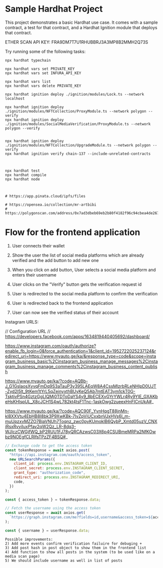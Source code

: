 # Sample Hardhat Project

This project demonstrates a basic Hardhat use case. It comes with a sample contract, a test for that contract, and a Hardhat Ignition module that deploys that contract.

ETHER SCAN API KEY: FRA9DM7T7U1RHUBBRJ3A3MP8B2MMH2Q73S

Try running some of the following tasks:

```shell
npx hardhat typechain

npx hardhat vars set PRIVATE_KEY
npx hardhat vars set INFURA_API_KEY

npx hardhat vars list
npx hardhat vars delete PRIVATE_KEY

npx hardhat ignition deploy ./ignition/modules/Lock.ts --network localhost

npx hardhat ignition deploy ./ignition/modules/NFTCollection/ProxyModule.ts --network polygon --verify
npx hardhat ignition deploy ./ignition/modules/SocialMediaVerification/ProxyModule.ts --network polygon --verify


npx hardhat ignition deploy ./ignition/modules/NFTCollection/UpgradeModule.ts --network polygon --verify
npx hardhat ignition verify chain-137 --include-unrelated-contracts



npx hardhat test
npx hardhat compile
npx hardhat node



# https://app.pinata.cloud/ipfs/files

# https://opensea.io/collection/mr-artbibi
# https://polygonscan.com/address/0x7ad3dbeb69eb2b80f4182f96c94cbea4de267e9c
```

# Flow for the frontend application

1. User connects their wallet
2. Show the user the list of social media platforms which are already verified and the add button to add new one

3. When you click on add button, User selects a social media platform and enters their username
4. User clicks on the "Verify" button gets the verification request id
5. User is redirected to the social media platform to confirm the verification
6. User is redirected back to the frontend application
7. User can now see the verified status of their account

Instagram URLS:

// Configuration URL
// https://developers.facebook.com/apps/1634819440405692/dashboard/

https://www.instagram.com/oauth/authorize?enable_fb_login=0&force_authentication=1&client_id=1952722025237124&redirect_uri=https://www.myauto.ge/ka/&response_type=code&scope=instagram_business_basic%2Cinstagram_business_manage_messages%2Cinstagram_business_manage_comments%2Cinstagram_business_content_publish

https://www.myauto.ge/ka/?code=AQBb-J_G1GsIaosXyvqFmDq9S3aTauP3y395LAEqW8A4CssMlzrbRLeNHIpD0UJT-Zyd2I5lt_9tKem1tYrL5qZeinyxthBUyKeQ5Ab7mtEAT3ym1ckT0G-TsktjvPSn4GztzGgLlQMj0TDToDaYS4y9_8bECEXvGYrYWLr4Ry9YIE_GXAKbeHsKHlspUL_X8cJCH1S4wL782kt4tsF1Tnc-1askOwg2zueexHnFICnUkA#_

https://www.myauto.ge/ka/?code=AQC90F_YvnHqgT88jnMn-kl8XXVtu4EbHB8I8bk3P9XwKBk-7IvZpViUCxxbnVJxHVs6I_m-muUpzxvMZZO7BiaVNUh7Toqnz_zwc0pyKUmokIB6QybP_Xmtd05uzV_CNXiRsxRvviIuxPfav2qW2Qz_LR-8dq3-WJIczCWGjfWQ_bP2RUU1FJ78yQRCAzwsC03X6p4CSUBmeMRPa2NfKOwbz9NOEgfCLRIfsTPzZF4BSQ#_

```javascript
// Exchange code to get the access token
const tokenResponse = await axios.post(
  "https://api.instagram.com/oauth/access_token",
  new URLSearchParams({
    client_id: process.env.INSTAGRAM_CLIENT_ID,
    client_secret: process.env.INSTAGRAM_CLIENT_SECRET,
    grant_type: "authorization_code",
    redirect_uri: process.env.INSTAGRAM_REDIRECT_URI,
    code,
  })
);

const { access_token } = tokenResponse.data;

// Fetch the username using the access token
const userResponse = await axios.get(
  `https://graph.instagram.com/me?fields=id,username&access_token=${access_token}`
);

const { username } = userResponse.data;
```

```
Possible improvements:
2) Add more events confirm verification failuire for debuging + 
3) Add post hash in post object to show them in the frontend list
4) Add function to show all posts in the system (to be used like on a media scan page)
5) We should include username as well in list of posts
```

